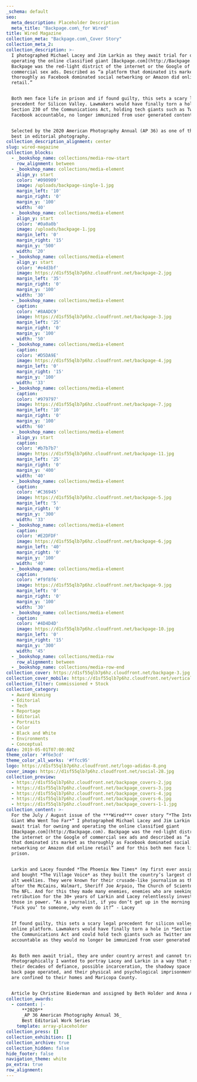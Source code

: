 ```yaml
---
_schema: default
seo:
  meta_description: Placeholder Description
  meta_title: "Backpage.com\_for Wired"
title: Wired Magazine
collection_meta: "Backpage.com\_Cover Story"
collection_meta_2:
collection_description: >-
  I photographed Michael Lacey and Jim Larkin as they await trial for owning and
  operating the online classified giant [Backpage.com](http://Backpage.com).
  Backpage was the red-light district of the internet or the Google of
  commercial sex ads. Described as “a platform that dominated its market as
  thoroughly as Facebook dominated social networking or Amazon did online
  retail.”


  Both men face life in prison and if found guilty, this sets a scary legal
  precedent for Silicon Valley. Lawmakers would have finally torn a hole in
  Section 230 of the Communications Act, holding tech giants such as Twitter and
  Facebook accountable, no longer immunized from user generated content.


  Selected by the 2020 American Photography Annual (AP 36) as one of the year's
  best in editorial photography.
collection_description_alignment: center
slug: wired-magazine
collection_blocks:
  - _bookshop_name: collections/media-row-start
    row_alignment: between
  - _bookshop_name: collections/media-element
    align_y: start
    color: '#090909'
    image: /uploads/backpage-single-1.jpg
    margin_left: '10'
    margin_right: '0'
    margin_y: '100'
    width: '40'
  - _bookshop_name: collections/media-element
    align_y: start
    color: '#0a0a0b'
    image: /uploads/backpage-1.jpg
    margin_left: '0'
    margin_right: '15'
    margin_y: '500'
    width: '20'
  - _bookshop_name: collections/media-element
    align_y: start
    color: '#e4d3bf'
    image: https://d1sf55qlb7p6hz.cloudfront.net/backpage-2.jpg
    margin_left: '35'
    margin_right: '0'
    margin_y: '100'
    width: '30'
  - _bookshop_name: collections/media-element
    caption:
    color: '#8AADC9'
    image: https://d1sf55qlb7p6hz.cloudfront.net/backpage-3.jpg
    margin_left: '25'
    margin_right: '0'
    margin_y: '100'
    width: '50'
  - _bookshop_name: collections/media-element
    caption:
    color: '#D5DA9E'
    image: https://d1sf55qlb7p6hz.cloudfront.net/backpage-4.jpg
    margin_left: '0'
    margin_right: '15'
    margin_y: '100'
    width: '33'
  - _bookshop_name: collections/media-element
    caption:
    color: '#979797'
    image: https://d1sf55qlb7p6hz.cloudfront.net/backpage-7.jpg
    margin_left: '10'
    margin_right: '0'
    margin_y: '100'
    width: '60'
  - _bookshop_name: collections/media-element
    align_y: start
    caption:
    color: '#b7b7b7'
    image: https://d1sf55qlb7p6hz.cloudfront.net/backpage-11.jpg
    margin_left: '25'
    margin_right: '0'
    margin_y: '400'
    width: '40'
  - _bookshop_name: collections/media-element
    caption:
    color: '#C36945'
    image: https://d1sf55qlb7p6hz.cloudfront.net/backpage-5.jpg
    margin_left: '5'
    margin_right: '0'
    margin_y: '300'
    width: '33'
  - _bookshop_name: collections/media-element
    caption:
    color: '#E2DFDF'
    image: https://d1sf55qlb7p6hz.cloudfront.net/backpage-6.jpg
    margin_left: '40'
    margin_right: '0'
    margin_y: '100'
    width: '40'
  - _bookshop_name: collections/media-element
    caption:
    color: '#f9f8f6'
    image: https://d1sf55qlb7p6hz.cloudfront.net/backpage-9.jpg
    margin_left: '0'
    margin_right: '0'
    margin_y: '100'
    width: '30'
  - _bookshop_name: collections/media-element
    caption:
    color: '#4D4D4D'
    image: https://d1sf55qlb7p6hz.cloudfront.net/backpage-10.jpg
    margin_left: '0'
    margin_right: '15'
    margin_y: '300'
    width: '45'
  - _bookshop_name: collections/media-row
    row_alignment: between
  - _bookshop_name: collections/media-row-end
collection_cover: https://d1sf55qlb7p6hz.cloudfront.net/backpage-3.jpg
collection_cover_mobile: https://d1sf55qlb7p6hz.cloudfront.net/verticalcovers-13.jpg
collection_filter: Commissioned + Stock
collection_category:
  - Award Winning
  - Editorial
  - Tech
  - Reportage
  - Editorial
  - Portraits
  - Color
  - Black and White
  - Environments
  - Conceptual
date: 2019-05-01T07:00:00Z
theme_color: '#f6e3cd'
theme_color_all_works: '#ffcc95'
logo: https://d1sf55qlb7p6hz.cloudfront.net/logo-adidas-8.png
cover_image: https://d1sf55qlb7p6hz.cloudfront.net/social-28.jpg
collection_preview:
  - https://d1sf55qlb7p6hz.cloudfront.net/backpage_covers-2.jpg
  - https://d1sf55qlb7p6hz.cloudfront.net/backpage_covers-3.jpg
  - https://d1sf55qlb7p6hz.cloudfront.net/backpage_covers-4.jpg
  - https://d1sf55qlb7p6hz.cloudfront.net/backpage_covers-6.jpg
  - https://d1sf55qlb7p6hz.cloudfront.net/backpage_covers-1-1.jpg
collection_content: >-
  For the July / August issue of the ***Wired*** cover story “*The Internet
  Giant Who Went Too Far*” I photographed Michael Lacey and Jim Larkin as they
  await trial for owning and operating the online classified giant
  [Backpage.com](http://Backpage.com). Backpage was the red-light district of
  the internet or the Google of commercial sex ads and described as “a platform
  that dominated its market as thoroughly as Facebook dominated social
  networking or Amazon did online retail” and for this both men face life in
  prison.


  Larkin and Lacey founded *The Phoenix New Times* (my first ever assignment)
  and bought *The Village Voice* as they built the country’s largest chain of
  alt weeklies. They were known for their crusade-like journalism as they went
  after the McCains, Walmart, Sheriff Joe Arpaio, The Church of Scientology, and
  The NFL. And for this they made many enemies, enemies who are seeking
  retribution for the 30+ years of Larkin and Lacey relentlessly investigated
  those in power. “As a journalist, if you don’t get up in the morning and say
  ‘Fuck you’ to someone, why even do it?” - Lacey⁠


  If found guilty, this sets a scary legal precedent for silicon valley and any
  online platform. Lawmakers would have finally torn a hole in *Section 230* of
  the Communications Act and could hold tech giants such as Twitter and Facebook
  accountable as they would no longer be immunized from user generated content.


  As Both men await trial, they are under country arrest and cannot travel.
  Photographically I wanted to portray Lacey and Larkin in a way that spoke to
  their decades of defiance, possible incarceration, the shadowy space in which
  back page operated, and their physical and psychological imprisonment as they
  are confined to their homes and Maricopa County.


  Article by Christine Biederman and assigned by Beth Holder and Anna Alexander.
collection_awards:
  - content: |-
      **2020**  
      _AP 36 American Photography Annual 36_  
      Best Editorial Work Series
    template: array-placeholder
collection_press: []
collection_exhibition: []
collection_archive: true
collection_hidden: false
hide_footer: false
navigation_theme: white
px_extra: true
row_alignment:
---
```

